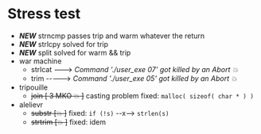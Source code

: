 # Stress test
- ***NEW*** strncmp passes trip and warm whatever the return
- ***NEW*** strlcpy solved for trip
- ***NEW*** split solved for warm && trip
- war machine
  - strlcat ---> *Command './user_exe 07' got killed by an Abort 💥*
  - trim -----> *Command './user_exe 05' got killed by an Abort 💥*
- tripouille
  - ~~join [ 3 MKO 💥 ]~~ casting problem fixed: `malloc( sizeof( char * ) )`
- alelievr
  - ~~substr [💥 ]~~ fixed: `if (!s)` --x--> `strlen(s)`
  - ~~strtrim [💥 ]~~ fixed: idem

